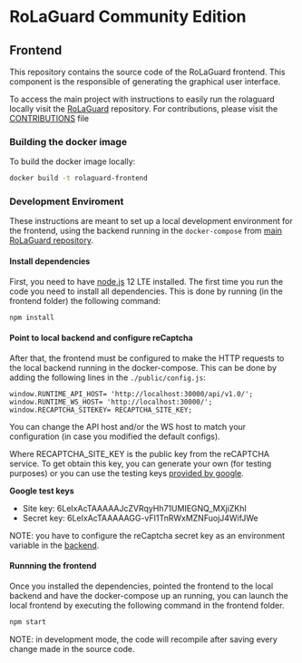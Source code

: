 # RoLaGuard Community Edition

## Frontend

This repository contains the source code of the RoLaGuard frontend. This component is the responsible of generating the graphical user interface.

To access the main project with instructions to easily run the rolaguard locally visit the [RoLaGuard](https://github.com/Argeniss-Software/rolaguard) repository. For contributions, please visit the [CONTRIBUTIONS](https://github.com/Argeniss-Software/rolaguard/blob/master/CONTRIBUTIONS.md) file

### Building the docker image

To build the docker image locally:

```bash
docker build -t rolaguard-frontend
```

### Development Enviroment
These instructions are meant to set up a local development environment for the frontend, using the backend running in the `docker-compose` from [main RoLaGuard repository](https://github.com/Argeniss-Software/rolaguard).

#### Install dependencies
First, you need to have [node.js](https://nodejs.org/download/release/latest-v12.x/) 12 LTE installed. The first time you run the code you need to install all dependencies. This is done by running (in the frontend folder) the following command:
```bash
npm install
```

#### Point to local backend and configure reCaptcha
After that, the frontend must be configured to make the HTTP requests to the local backend running in the docker-compose. This can be done by adding the following lines in the `./public/config.js`:

```
window.RUNTIME_API_HOST= 'http://localhost:30000/api/v1.0/';
window.RUNTIME_WS_HOST= 'http://localhost:30000/';
window.RECAPTCHA_SITEKEY= RECAPTCHA_SITE_KEY;
```
You can change the API host and/or the WS host to match your configuration (in case you modified the default configs).

Where RECAPTCHA_SITE_KEY is the public key from the reCAPTCHA service. To get obtain this key, you can generate your own (for testing purposes) or you can use the testing keys [provided by google](https://developers.google.com/recaptcha/docs/faq#id-like-to-run-automated-tests-with-recaptcha.-what-should-i-do).

**Google test keys**
- Site key: 6LeIxAcTAAAAAJcZVRqyHh71UMIEGNQ_MXjiZKhI
- Secret key: 6LeIxAcTAAAAAGG-vFI1TnRWxMZNFuojJ4WifJWe

NOTE: you have to configure the reCaptcha secret key as an environment variable in the [backend](https://github.com/Argeniss-Software/rolaguard/blob/master/config/backend.env).

#### Runnning the frontend
Once you installed the dependencies, pointed the frontend to the local backend and have the docker-compose up an running, you can launch the local frontend by executing the following command in the frontend folder.
```bash
npm start
```

NOTE: in development mode, the code will recompile after saving every change made in the source code.

